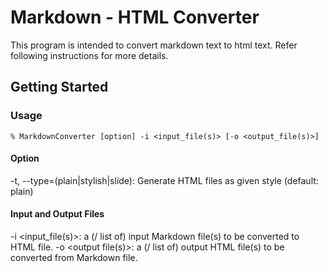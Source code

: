 # Markdown - HTML Converter
This program is intended to convert markdown text to html text. Refer following instructions for more details.

## Getting Started

### Usage
```
% MarkdownConverter [option] -i <input_file(s)> [-o <output_file(s)>]
```
#### Option  
-t, --type=(plain|stylish|slide):  Generate HTML files as given style (default: plain)

#### Input and Output Files
-i <input_file(s)>: a (/ list of) input Markdown file(s) to be converted to HTML file.
-o <output file(s)>: a (/ list of) output HTML file(s) to be converted from Markdown file.  
